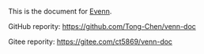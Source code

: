This is the document for [Evenn](http://www.ehbio.com/test/venn/#/).

GitHub repority: https://github.com/Tong-Chen/venn-doc

Gitee repority: https://gitee.com/ct5869/venn-doc


